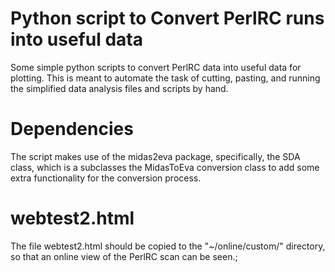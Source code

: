 # Python script to Convert PerlRC runs into useful data

Some simple python scripts to convert PerlRC data into useful data for plotting. This is meant to automate the task of cutting, pasting, and running the simplified data analysis files and scripts by hand.

# Dependencies

The script makes use of the midas2eva package, specifically, the SDA class, which is a subclasses the MidasToEva conversion class to add some extra functionality for the conversion process.

# webtest2.html

The file webtest2.html should be copied to the "~/online/custom/" directory, so that an online view of the PerlRC scan can be seen.;
